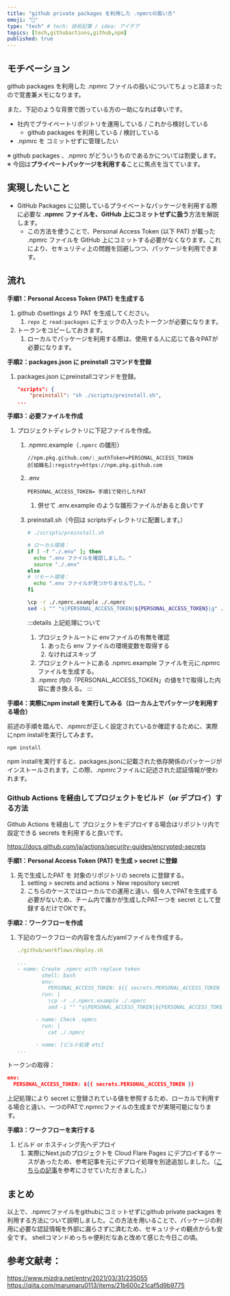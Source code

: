 ```yaml
---
title: "github private packages を利用した .npmrcの扱い方"
emoji: "🌸"
type: "tech" # tech: 技術記事 / idea: アイデア
topics: [tech,githubactions,github,npm]
published: true
---
```


## モチベーション

github packages を利用した .npmrc ファイルの扱いについてちょっと詰まったので覚書兼メモになります。

また、下記のような背景で困っている方の一助になれば幸いです。
- 社内でプライベートリポジトリを運用している / これから検討している
  - github packages を利用している / 検討している
- .npmrc を コミットせずに管理したい

※ github packages 、.npmrc がどういうものであるかについては割愛します。
※ 今回は**プライベートパッケージを利用する**ことに焦点を当てています。

## 実現したいこと

- GitHub Packages に公開しているプライベートなパッケージを利用する際に必要な **.npmrc ファイルを、GitHub 上にコミットせずに扱う**方法を解説します。
  - この方法を使うことで、Personal Access Token (以下 PAT) が載った .npmrc ファイルを GitHub 上にコミットする必要がなくなります。これにより、セキュリティ上の問題を回避しつつ、パッケージを利用できます。

## 流れ

**手順1：Personal Access Token (PAT) を生成する**

1. github のsettings より PAT を生成してください。
    1. `repo` と `read:packages` にチェックの入ったトークンが必要になります。
2. トークンをコピーしておきます。
    1. ローカルでパッケージを利用する際は、使用する人に応じて各々PATが必要になります。

**手順2：packages.json に preinstall コマンドを登録**

1. packages.json にpreinstallコマンドを登録。

    ```json
    "scripts": {
        "preinstall": "sh ./scripts/preinstall.sh",
    ...
    ```

**手順3：必要ファイルを作成**

1. プロジェクトディレクトリに下記ファイルを作成。
    1. .npmrc.example（`.npmrc` の雛形）

        ```tsx
        //npm.pkg.github.com/:_authToken=PERSONAL_ACCESS_TOKEN
        @[組織名]:registry=https://npm.pkg.github.com
        ```

    2. .env

        ```tsx
        PERSONAL_ACCESS_TOKEN= 手順1で発行したPAT
        ```

        1. 併せて .env.example のような雛形ファイルがあると良いです

    3. preinstall.sh（今回は scriptsディレクトリに配置します。）

        ```bash
        # ./scripts/preinstall.sh
        
        # ローカル環境：
        if [ -f "./.env" ]; then
          echo ".env ファイルを確認しました。"
          source "./.env"
        else
        # リモート環境：
          echo ".env ファイルが見つかりませんでした。"
        fi
        
        \cp -r ./.npmrc.example ./.npmrc
        sed -i "" "s|PERSONAL_ACCESS_TOKEN|${PERSONAL_ACCESS_TOKEN}|g" ./.npmrc
        ```

        :::details 上記処理について
        1. プロジェクトルートに envファイルの有無を確認
            1. あったら env ファイルの環境変数を取得する
            2. なければスキップ
        2. プロジェクトルートにある .npmrc.example ファイルを元に.npmrc ファイルを生成する。
        3. .npmrc 内の「PERSONAL_ACCESS_TOKEN」の値を1で取得した内容に書き換える。
        :::

**手順4：実際にnpm install を実行してみる（ローカル上でパッケージを利用する場合）**

前述の手順を踏んで、.npmrcが正しく設定されているか確認するために、実際にnpm installを実行してみます。

```
npm install
```

npm installを実行すると、packages.jsonに記載された依存関係のパッケージがインストールされます。この際、.npmrcファイルに記述された認証情報が使われます。

### Github Actions を経由してプロジェクトをビルド（or デプロイ）する方法

Github Actions を経由して プロジェクトをデプロイする場合はリポジトリ内で設定できる secrets を利用すると良いです。

https://docs.github.com/ja/actions/security-guides/encrypted-secrets

**手順1：Personal Access Token (PAT) を生成 > secret に登録**

1. 先で生成したPAT を 対象のリポジトリの secrets に登録する。
    1. setting > secrets and actions > New repository secret
    2. こちらのケースではローカルでの運用と違い、個々人でPATを生成する必要がないため、チーム内で誰かが生成したPAT一つを secret として登録するだけでOKです。

**手順2：ワークフローを作成**

1. 下記のワークフローの内容を含んだyamlファイルを作成する。

    ```yaml
    ./github/workflows/deploy.sh
    
    ...
    - name: Create .npmrc with replace token
            shell: bash
            env: 
              PERSONAL_ACCESS_TOKEN: ${{ secrets.PERSONAL_ACCESS_TOKEN }} ## secrets に登録したトークン
            run: |
              \cp -r ./.npmrc.example ./.npmrc
              sed -i "" "s|PERSONAL_ACCESS_TOKEN|${PERSONAL_ACCESS_TOKEN}|g" ./.npmrc
    
          - name: Check .npmrc
            run: |
              cat ./.npmrc
    
          - name: [ビルド処理 etc]
    ...
    ```

トークンの取得：

```json
env: 
  PERSONAL_ACCESS_TOKEN: ${{ secrets.PERSONAL_ACCESS_TOKEN }}
```

上記処理により secret に登録されている値を参照するため、ローカルで利用する場合と違い、一つのPATで.npmrcファイルの生成までが実現可能になります。

**手順3：ワークフローを実行する**

1. ビルド or ホスティング先へデプロイ
    1. 実際にNext.jsのプロジェクトを Cloud Flare Pages にデプロイするケースがあったため、参考記事を元にデプロイ処理を別途追加しました。（[こちらの記事](https://zenn.dev/nekoshita/articles/cd39383254d55d)を参考にさせていただきました。）

## まとめ

以上で、.npmrcファイルをgithubにコミットせずにgithub private packages を利用する方法について説明しました。この方法を用いることで、パッケージの利用に必要な認証情報を外部に漏らさずに済むため、セキュリティの観点からも安全です。
shellコマンドめっちゃ便利だなあと改めて感じた今日この頃。

## 参考文献考：
https://www.mizdra.net/entry/2021/03/31/235055
https://qiita.com/marumaru0113/items/21b600c21caf5d9b9775
